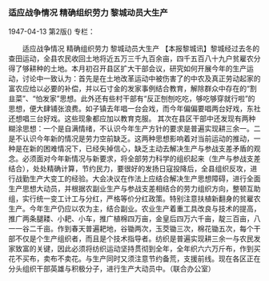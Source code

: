 ### 适应战争情况  精确组织劳力  黎城动员大生产

1947-04-13
第2版()
专栏：

　　适应战争情况
    精确组织劳力
    黎城动员大生产
    【本报黎城讯】黎城经过去冬的查田运动，全县农民收回土地将近五万三千九百余亩，四千五百八十九户贫雇农分得了够耕种的土地。本月初召开县区扩大干部会议，研究如何开展今年的生产运动，讨论中一致认为：首先是在土地改革运动中被伤害了的中农及真正劳动起家的富农应给以必要的补偿，并以石寸金的发家事例结合教育，解除群众中存在的“割韭菜”、“怕发家”思想。此外还有些村干部有“反正刨刨吃吃，够吃够穿就行啦”的思想，便大肆铺张浪费。如子镇去年唱一台会戏，而今年偏偏要唱两台好戏，东社还想唱三台好戏。这些现象都应加以教育克服。
    其次在县区干部中还发现有两种糊涂思想：一个是自满情绪，不认识今年生产方针的要求是普遍实现耕三余一。二是不认识今年新的情况是劳力空前缺乏。这两种思想影响着对当前运动的推动，一种是在新的困难情况下，已经失掉信心，缺乏主动去解决生产与参战支差矛盾的观念。必须面对今年新情况与新要求，将全部劳力科学的组织起来（生产与参战支差结合），处处精确计算，节约民力，要很好的发扬日寇投降后，全县组织反攻，进行战勤生产大变工的经验。大会决议在作法上应结合解决生产思想障碍，进行全面生产思想大动员，并根据农副业生产与参战支差相结合的劳力组织方向，整顿互助组，实行统一变工计工与分红，严格等价分红政策。特别注意扶植新翻身的贫雇农生产。今年生产仍应以农为主，结合副业。农业生产着重工具改良与技术的提高，推广两条腿耧、小耙、小车，推广植棉四万亩，金皇后四万六千亩，靛三百亩，八一一谷二千亩。作到春天普遍耙地，谷锄两次，玉茭锄三次，棉花锄五次，每个干部不仅是个生产组织者，而且是个技术指导者。纺织是普遍实现耕三余一与农民发家致富的关键，因此必须将纺织运动坚持贯彻到全年，全年织六六万斤布，作到买花不买布，卖布不卖花。与生产同时又须注意节约备荒，支援前线。现在各区正在分头组织干部英雄与积极分子，进行生产大动员中。（联合办公室）
